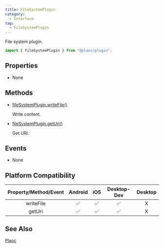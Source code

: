 ```yaml
---
title: FileSystemPlugin
category:
  - Interface  
tag:
  - FileSystemPlugin
---
```


File system plugin.

```js
import { fileSystemPlugin } from "@plaoc/plugin";
```

## Properties

- None

## Methods

- [fileSystemPlugin.writeFile()](./write-file.md)

  Write content.

- [fileSystemPlugin.getUri()](./get-uri.md)

  Get URI.

## Events

- None

## Platform Compatibility  

| Property/Method/Event | Android | iOS | Desktop-Dev | Desktop |
|:---------------------:|:-------:|:---:|:-----------:|:-------:|
| writeFile             | ✅      | ✅  | ✅          | X       |
| getUri                | ✅      | ✅  | ✅          | X       |

## See Also

[Plaoc](../index.md)